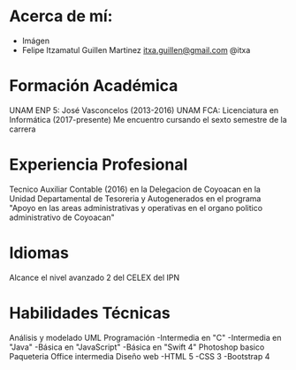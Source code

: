 # Acerca de mí:
- Imágen
- Felipe Itzamatul Guillen Martinez
  itxa.guillen@gmail.com
  @itxa

# Formación Académica

UNAM ENP 5: José Vasconcelos (2013-2016)
UNAM FCA: Licenciatura en Informática (2017-presente)
  Me encuentro cursando el sexto semestre de la carrera
# Experiencia Profesional
Tecnico Auxiliar Contable (2016) en la Delegacion de Coyoacan en la Unidad Departamental de Tesoreria y Autogenerados en el programa "Apoyo en las areas administrativas y operativas en el organo politico administrativo de Coyoacan"

# Idiomas
Alcance el nivel avanzado 2 del CELEX del IPN

# Habilidades Técnicas
Análisis y modelado UML
Programación
-Intermedia en "C"
-Intermedia en "Java"
-Básica en "JavaScript"
-Básica en "Swift 4"
Photoshop basico
Paqueteria Office intermedia
Diseño web
-HTML 5
-CSS 3
-Bootstrap 4
